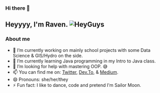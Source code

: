 ### Hi there 👋

<!--
**TheAmazinRaven/TheAmazinRaven** is a ✨ _special_ ✨ repository because its `README.md` (this file) appears on your GitHub profile.

Here are some ideas to get you started:

- 🔭 I’m currently working on ...
- 🌱 I’m currently learning ...
- 👯 I’m looking to collaborate on ...
- 🤔 I’m looking for help with ...
- 💬 Ask me about ...
- 📫 How to reach me: ...
- 😄 Pronouns: ...
- ⚡ Fun fact: ...
-->

## Heyyyy, I'm Raven. ![HeyGuys](https://i.ibb.co/tc1n1dg/hey-Guys-1.png)

### About me

- 🔭 I’m currently working on mainly school projects with some Data Science & GIS/Hydro on the side.
- 🌱 I’m currently learning Java programming in my Intro to Java class.
- 🤔 I’m looking for help with mastering OOP. :sweat_smile:
- 📫 You can find me on: [Twitter](https://twitter.com/ItsRaeDickerson), [Dev.To](https://dev.to/theamazinraven), & [Medium](https://medium.com/@TheAmazinRaven).
- 😄 Pronouns: she/her/they
- ⚡ Fun fact: I like to dance, code and pretend I'm Sailor Moon.
